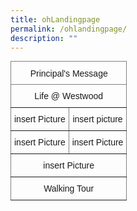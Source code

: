 ```yaml
---
title: ohLandingpage
permalink: /ohlandingpage/
description: ""
---
```

<style type="text/css">
.tg  {border-collapse:collapse;border-spacing:0;margin:0px auto;}
.tg td{border-color:black;border-style:solid;border-width:1px;font-family:Arial, sans-serif;font-size:14px;
  overflow:hidden;padding:10px 5px;word-break:normal;}
.tg th{border-color:black;border-style:solid;border-width:1px;font-family:Arial, sans-serif;font-size:14px;
  font-weight:normal;overflow:hidden;padding:10px 5px;word-break:normal;}
.tg .tg-ih3h{border-color:inherit;position:-webkit-sticky;position:sticky;text-align:center;top:-1px;vertical-align:top;
  will-change:transform}
.tg .tg-c3ow{border-color:inherit;text-align:center;vertical-align:top}
</style>
<table class="tg">
<thead>
  <tr>
    <th colspan="2" class="tg-ih3h">Principal's Message </th>
  </tr>
</thead>
<tbody>
  <tr>
    <td colspan="2" class="tg-c3ow">Life @ Westwood</td>
  </tr>
  <tr>
    <td class="tg-c3ow">insert Picture</td>
    <td class="tg-c3ow">insert picture</td>
  </tr>
  <tr>
    <td class="tg-c3ow">insert Picture</td>
    <td class="tg-c3ow">insert Picture</td>
  </tr>
  <tr>
    <td colspan="2" class="tg-c3ow">insert Picture</td>
  </tr>
  <tr>
    <td colspan="2" class="tg-c3ow">Walking Tour</td>
  </tr>
</tbody>
</table>